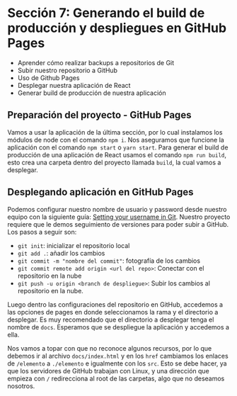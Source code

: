 # Sección 7: Generando el build de producción y despliegues en GitHub Pages

- Aprender cómo realizar backups a repositorios de Git
- Subir nuestro repositorio a GitHub
- Uso de Github Pages
- Desplegar nuestra aplicación de React
- Generar build de producción de nuestra aplicación

## Preparación del proyecto - GitHub Pages

Vamos a usar la aplicación de la última sección, por lo cual instalamos los módulos de node con el comando `npm i`. Nos aseguramos que funcione la aplicación con el comando `npm start` o `yarn start`. Para generar el build de producción de una aplicación de React usamos el comando `npm run build`, esto crea una carpeta dentro del proyecto llamada `build`, la cual vamos a desplegar.

## Desplegando aplicación en GitHub Pages

Podemos configurar nuestro nombre de usuario y password desde nuestro equipo con la siguiente guía: [Setting your username in Git](https://docs.github.com/en/enterprise/2.13/user/articles/setting-your-username-in-git). Nuestro proyecto requiere que le demos seguimiento de versiones para poder subir a GitHub. Los pasos a seguir son:

- `git init`: inicializar el repositorio local
- `git add .`: añadir los cambios
- `git commit -m "nombre del commit"`: fotografía de los cambios
- `git commit remote add origin <url del repo>`: Conectar con el repositorio en la nube
- `git push -u origin <branch de despliegue>`: Subir los cambios al repositorio en la nube.

Luego dentro las configuraciones del repositorio en GitHub, accedemos a las opciones de pages en donde seleccionamos la rama y el directorio a desplegar. Es muy recomendado que el directorio a desplegar tenga el nombre de `docs`. Esperamos que se despliegue la aplicación y accedemos a ella.

Nos vamos a topar con que no reconoce algunos recursos, por lo que debemos ir al archivo `docs/index.html` y en los `href` cambiamos los enlaces de `/elemento` a `./elemento` e igualmente con los `src`. Esto se debe hacer, ya que los servidores de GitHub trabajan con Linux, y una dirección que empieza con `/` redirecciona al root de las carpetas, algo que no deseamos nosotros.

